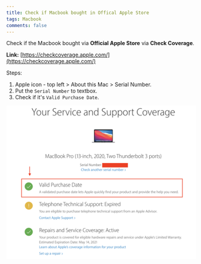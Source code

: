 ```yaml
---
title: Check if Macbook bought in Offical Apple Store
tags: Macbook
comments: false
---
```


Check if the Macbook bought via **Official Apple Store** via **Check Coverage**.

**Link:** [https://checkcoverage.apple.com/](https://checkcoverage.apple.com/)

Steps:
  1. Apple icon - top left > About this Mac > Serial Number.
  2. Put the ```Serial Number``` to textbox.
  3. Check if it's ```Valid Purchase Date```.

![alt text](/assets/img/check-if-macbook-valid.png) 